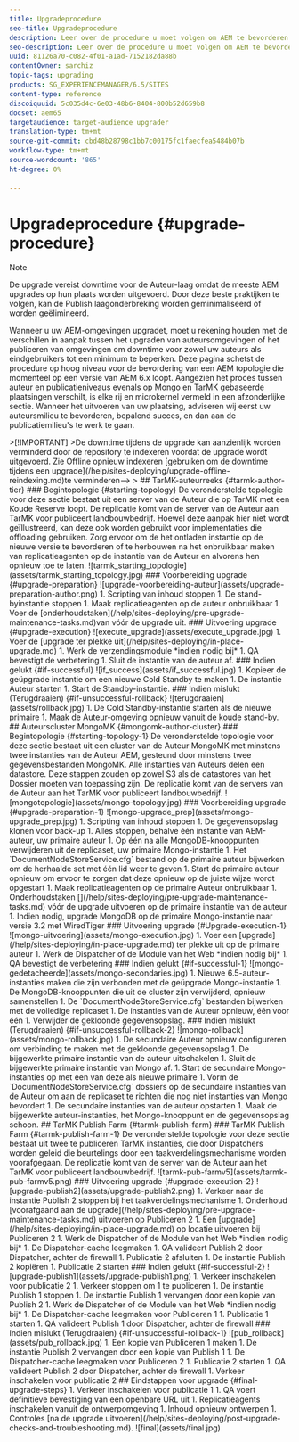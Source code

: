 ```yaml
---
title: Upgradeprocedure
seo-title: Upgradeprocedure
description: Leer over de procedure u moet volgen om AEM te bevorderen.
seo-description: Leer over de procedure u moet volgen om AEM te bevorderen.
uuid: 81126a70-c082-4f01-a1ad-7152182da88b
contentOwner: sarchiz
topic-tags: upgrading
products: SG_EXPERIENCEMANAGER/6.5/SITES
content-type: reference
discoiquuid: 5c035d4c-6e03-48b6-8404-800b52d659b8
docset: aem65
targetaudience: target-audience upgrader
translation-type: tm+mt
source-git-commit: cbd48b28798c1bb7c00175fc1faecfea5484b07b
workflow-type: tm+mt
source-wordcount: '865'
ht-degree: 0%

---
```



# Upgradeprocedure {#upgrade-procedure}

>[!NOTE]
>
>De upgrade vereist downtime voor de Auteur-laag omdat de meeste AEM upgrades op hun plaats worden uitgevoerd. Door deze beste praktijken te volgen, kan de Publish laagonderbreking worden geminimaliseerd of worden geëlimineerd.

Wanneer u uw AEM-omgevingen upgradet, moet u rekening houden met de verschillen in aanpak tussen het upgraden van auteursomgevingen of het publiceren van omgevingen om downtime voor zowel uw auteurs als eindgebruikers tot een minimum te beperken. Deze pagina schetst de procedure op hoog niveau voor de bevordering van een AEM topologie die momenteel op een versie van AEM 6.x loopt. Aangezien het proces tussen auteur en publicatieniveaus evenals op Mongo en TarMK gebaseerde plaatsingen verschilt, is elke rij en microkernel vermeld in een afzonderlijke sectie. Wanneer het uitvoeren van uw plaatsing, adviseren wij eerst uw auteursmilieu te bevorderen, bepalend succes, en dan aan de publicatiemilieu&#39;s te werk te gaan.

<!-->>[!IMPORTANT]
>De downtime tijdens de upgrade kan aanzienlijk worden verminderd door de repository te indexeren voordat de upgrade wordt uitgevoerd. Zie Offline opnieuw indexeren [gebruiken om de downtime tijdens een upgrade](/help/sites-deploying/upgrade-offline-reindexing.md)te verminderen—>
>
## TarMK-auteurreeks {#tarmk-author-tier}

### Begintopologie {#starting-topology}

De veronderstelde topologie voor deze sectie bestaat uit een server van de Auteur die op TarMK met een Koude Reserve loopt. De replicatie komt van de server van de Auteur aan TarMK voor publiceert landbouwbedrijf. Hoewel deze aanpak hier niet wordt geïllustreerd, kan deze ook worden gebruikt voor implementaties die offloading gebruiken. Zorg ervoor om de het ontladen instantie op de nieuwe versie te bevorderen of te herbouwen na het onbruikbaar maken van replicatieagenten op de instantie van de Auteur en alvorens hen opnieuw toe te laten.

![tarmk_starting_topologie](assets/tarmk_starting_topology.jpg)

### Voorbereiding upgrade {#upgrade-preparation}

![upgrade-voorbereiding-auteur](assets/upgrade-preparation-author.png)

1. Scripting van inhoud stoppen

1. De stand-byinstantie stoppen

1. Maak replicatieagenten op de auteur onbruikbaar

1. Voer de [onderhoudstaken](/help/sites-deploying/pre-upgrade-maintenance-tasks.md)van vóór de upgrade uit.

### Uitvoering upgrade {#upgrade-execution}

![execute_upgrade](assets/execute_upgrade.jpg)

1. Voer de [upgrade ter plekke uit](/help/sites-deploying/in-place-upgrade.md)
1. Werk de verzendingsmodule *indien nodig bij*

1. QA bevestigt de verbetering

1. Sluit de instantie van de auteur af.

### Indien gelukt {#if-successful}

![if_success](assets/if_successful.jpg)

1. Kopieer de geüpgrade instantie om een nieuwe Cold Standby te maken

1. De instantie Auteur starten

1. Start de Standby-instantie.

### Indien mislukt (Terugdraaien) {#if-unsuccessful-rollback}

![terugdraaien](assets/rollback.jpg)

1. De Cold Standby-instantie starten als de nieuwe primaire

1. Maak de Auteur-omgeving opnieuw vanuit de koude stand-by.

## Auteurscluster MongoMK {#mongomk-author-cluster}

### Begintopologie {#starting-topology-1}

De veronderstelde topologie voor deze sectie bestaat uit een cluster van de Auteur MongoMK met minstens twee instanties van de Auteur AEM, gesteund door minstens twee gegevensbestanden MongoMK. Alle instanties van Auteurs delen een datastore. Deze stappen zouden op zowel S3 als de datastores van het Dossier moeten van toepassing zijn. De replicatie komt van de servers van de Auteur aan het TarMK voor publiceert landbouwbedrijf.

![mongotopologie](assets/mongo-topology.jpg)

### Voorbereiding upgrade {#upgrade-preparation-1}

![mongo-upgrade_prep](assets/mongo-upgrade_prep.jpg)

1. Scripting van inhoud stoppen
1. De gegevensopslag klonen voor back-up
1. Alles stoppen, behalve één instantie van AEM-auteur, uw primaire auteur
1. Op één na alle MongoDB-knooppunten verwijderen uit de replicaset, uw primaire Mongo-instantie
1. Het `DocumentNodeStoreService.cfg` bestand op de primaire auteur bijwerken om de herhaalde set met één lid weer te geven
1. Start de primaire auteur opnieuw om ervoor te zorgen dat deze opnieuw op de juiste wijze wordt opgestart
1. Maak replicatieagenten op de primaire Auteur onbruikbaar
1. Onderhoudstaken [](/help/sites-deploying/pre-upgrade-maintenance-tasks.md) vóór de upgrade uitvoeren op de primaire instantie van de auteur
1. Indien nodig, upgrade MongoDB op de primaire Mongo-instantie naar versie 3.2 met WiredTiger

### Uitvoering upgrade {#Upgrade-execution-1}

![mongo-uitvoering](assets/mongo-execution.jpg)

1. Voer een [upgrade](/help/sites-deploying/in-place-upgrade.md) ter plekke uit op de primaire auteur
1. Werk de Dispatcher of de Module van het Web *indien nodig bij*
1. QA bevestigt de verbetering

### Indien gelukt {#if-successful-1}

![mongo-gedetacheerde](assets/mongo-secondaries.jpg)

1. Nieuwe 6.5-auteur-instanties maken die zijn verbonden met de geüpgrade Mongo-instantie

1. De MongoDB-knooppunten die uit de cluster zijn verwijderd, opnieuw samenstellen

1. De `DocumentNodeStoreService.cfg` bestanden bijwerken met de volledige replicaset

1. De instanties van de Auteur opnieuw, één voor één

1. Verwijder de gekloonde gegevensopslag.

### Indien mislukt (Terugdraaien)  {#if-unsuccessful-rollback-2}

![mongo-rollback](assets/mongo-rollback.jpg)

1. De secundaire Auteur opnieuw configureren om verbinding te maken met de gekloonde gegevensopslag

1. De bijgewerkte primaire instantie van de auteur uitschakelen

1. Sluit de bijgewerkte primaire instantie van Mongo af.

1. Start de secundaire Mongo-instanties op met een van deze als nieuwe primaire

1. Vorm de `DocumentNodeStoreService.cfg` dossiers op de secundaire instanties van de Auteur om aan de replicaset te richten die nog niet instanties van Mongo bevordert

1. De secundaire instanties van de auteur opstarten

1. Maak de bijgewerkte auteur-instanties, het Mongo-knooppunt en de gegevensopslag schoon.

## TarMK Publish Farm {#tarmk-publish-farm}

### TarMK Publish Farm {#tarmk-publish-farm-1}

De veronderstelde topologie voor deze sectie bestaat uit twee te publiceren TarMK instanties, die door Dispatchers worden geleid die beurtelings door een taakverdelingsmechanisme worden voorafgegaan. De replicatie komt van de server van de Auteur aan het TarMK voor publiceert landbouwbedrijf.

![tarmk-pub-farmv5](assets/tarmk-pub-farmv5.png)

### Uitvoering upgrade {#upgrade-execution-2}

![upgrade-publish2](assets/upgrade-publish2.png)

1. Verkeer naar de instantie Publish 2 stoppen bij het taakverdelingsmechanisme
1. Onderhoud [voorafgaand aan de upgrade](/help/sites-deploying/pre-upgrade-maintenance-tasks.md) uitvoeren op Publiceren 2
1. Een [upgrade](/help/sites-deploying/in-place-upgrade.md) op locatie uitvoeren bij Publiceren 2
1. Werk de Dispatcher of de Module van het Web *indien nodig bij*
1. De Dispatcher-cache leegmaken
1. QA valideert Publish 2 door Dispatcher, achter de firewall
1. Publicatie 2 afsluiten
1. De instantie Publish 2 kopiëren
1. Publicatie 2 starten

### Indien gelukt {#if-successful-2}

![upgrade-publish1](assets/upgrade-publish1.png)

1. Verkeer inschakelen voor publicatie 2
1. Verkeer stoppen om 1 te publiceren
1. De instantie Publish 1 stoppen
1. De instantie Publish 1 vervangen door een kopie van Publish 2
1. Werk de Dispatcher of de Module van het Web *indien nodig bij*
1. De Dispatcher-cache leegmaken voor Publiceren 1
1. Publicatie 1 starten
1. QA valideert Publish 1 door Dispatcher, achter de firewall

### Indien mislukt (Terugdraaien) {#if-unsuccessful-rollback-1}

![pub_rollback](assets/pub_rollback.jpg)

1. Een kopie van Publiceren 1 maken
1. De instantie Publish 2 vervangen door een kopie van Publish 1
1. De Dispatcher-cache leegmaken voor Publiceren 2
1. Publicatie 2 starten
1. QA valideert Publish 2 door Dispatcher, achter de firewall
1. Verkeer inschakelen voor publicatie 2

## Eindstappen voor upgrade {#final-upgrade-steps}

1. Verkeer inschakelen voor publicatie 1
1. QA voert definitieve bevestiging van een openbare URL uit
1. Replicatieagents inschakelen vanuit de ontwerpomgeving
1. Inhoud opnieuw ontwerpen
1. Controles [na de upgrade uitvoeren](/help/sites-deploying/post-upgrade-checks-and-troubleshooting.md).

![final](assets/final.jpg)

